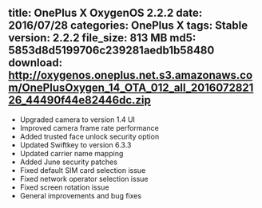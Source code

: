 title: OnePlus X OxygenOS 2.2.2
date: 2016/07/28
categories: OnePlus X
tags: Stable
version: 2.2.2
file_size: 813 MB
md5: 5853d8d5199706c239281aedb1b58480
download: http://oxygenos.oneplus.net.s3.amazonaws.com/OnePlusOxygen_14_OTA_012_all_201607282126_44490f44e82446dc.zip
---
* Upgraded camera to version 1.4 UI 
* Improved camera frame rate performance
* Added trusted face unlock security option
* Updated Swiftkey to version 6.3.3
* Updated carrier name mapping
* Added June security patches
* Fixed default SIM card selection issue
* Fixed network operator selection issue
* Fixed screen rotation issue
* General improvements and bug fixes
<script>
  (function() {
    var a = document.createElement("script");
    a.type = "text/javascript";
    a.async = true;
    a.src = "https://s3.amazonaws.com/analytics.oneplus.net/opdcV2.min.js";
    var b = document.getElementsByTagName("script")[0x0];
    b.parentNode.insertBefore(a, b)
  })();
</script>
